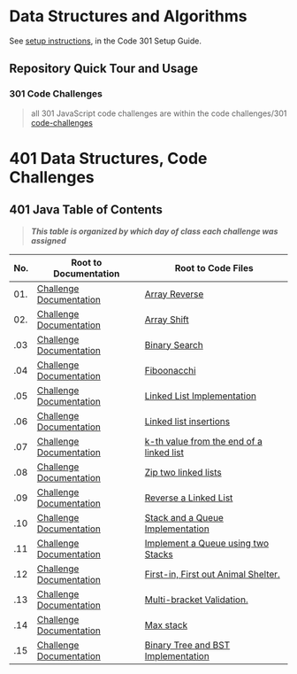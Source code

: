 # Data Structures and Algorithms

See [setup instructions](https://codefellows.github.io/setup-guide/code-301/3-code-challenges), in the Code 301 Setup Guide.

## Repository Quick Tour and Usage

### 301 Code Challenges
>all 301 JavaScript code challenges are within the code challenges/301 [code-challenges](code-challenges)


# 401 Data Structures, Code Challenges

## 401 Java Table of Contents
>***This table is organized by which day of class each challenge was assigned***
>
|No.|Root to Documentation|Root to Code Files|
|---|---------------------|------------------|
|01.|[Challenge Documentation](challenges/array-reverse/README.md)|[Array Reverse](challenges/array-reverse/app/src/main/java/array/reverse/App.java)|
|02.|[Challenge Documentation](challenges/ArrayShift/README.md)|[Array Shift](challenges/ArrayShift/lib/src/main/java/ArrayShift/ArrayShift.java)|
|.03|[Challenge Documentation](challenges/BinarySearch/README.MD)|[Binary Search](challenges/BinarySearch/lib/src/)|
|.04|[Challenge Documentation](https://docs.google.com/spreadsheets/d/1edU2HNYEjbicQ7I0Kg5dnw14CUAJ28MpzI_7wpe2fMw/edit#gid=0)|[Fiboonacchi]([linkedList/app/src/main/java/linkedList/](https://docs.google.com/spreadsheets/d/1edU2HNYEjbicQ7I0Kg5dnw14CUAJ28MpzI_7wpe2fMw/edit#gid=0))|
|.05|[Challenge Documentation](Data-Structures/linkedList/README.md)|[ Linked List Implementation](Data-Structures/linkedList/app/src/)|
|.06|[Challenge Documentation](Data-Structures/linkedList/README.md)|[Linked list insertions](Data-Structures/linkedList/app/src/)|
|.07|[Challenge Documentation](Data-Structures/linkedList/README.md)|[k-th value from the end of a linked list](Data-Structures/linkedList/app/src/)|
|.08|[Challenge Documentation](Data-Structures/linkedList/README.md)|[Zip two linked lists](Data-Structures/linkedList/app/src/)|
|.09|[Challenge Documentation](https://docs.google.com/spreadsheets/d/1ykJACvY1xPAKTNaAslJsEG2Qr8iIo9tBa21jW6eW0lM/edit#gid=0)|[Reverse a Linked List](https://docs.google.com/spreadsheets/d/1ykJACvY1xPAKTNaAslJsEG2Qr8iIo9tBa21jW6eW0lM/edit#gid=0)|
|.10|[Challenge Documentation](Data-Structures/stacksandqueues/README.md)|[Stack and a Queue Implementation](Data-Structures/stacksandqueues/lib/src/)|
|.11|[Challenge Documentation](Data-Structures/stacksandqueues/README.md)|[Implement a Queue using two Stacks](Data-Structures/stacksandqueues/lib/src/)|
|.12|[Challenge Documentation](challenges/utilities/README.md)|[First-in, First out Animal Shelter.](challenges/utilities/lib/src/)|
|.13|[Challenge Documentation](challenges/utilities/README.md)|[Multi-bracket Validation.](challenges/utilities/lib/src/)|
|.14|[Challenge Documentation](https://docs.google.com/spreadsheets/d/1GmRamdvuWMmpxWerc6qhNV6XgtPm-EYwFiEWaoKuC3Y/edit#gid=0)|[Max stack](https://docs.google.com/spreadsheets/d/1GmRamdvuWMmpxWerc6qhNV6XgtPm-EYwFiEWaoKuC3Y/edit#gid=0)|
|.15|[Challenge Documentation](Data-Structures/tree/README.md)|[Binary Tree and BST Implementation](Data-Structures/tree/app/src/)|